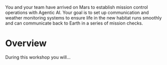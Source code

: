 
You and your team have arrived on Mars to establish mission control operations with Agentic AI. Your goal is to set up communication and weather monitoring systems to ensure life in the new habitat runs smoothly and can communicate back to Earth in a series of mission checks.

# Overview

During this workshop you will...

